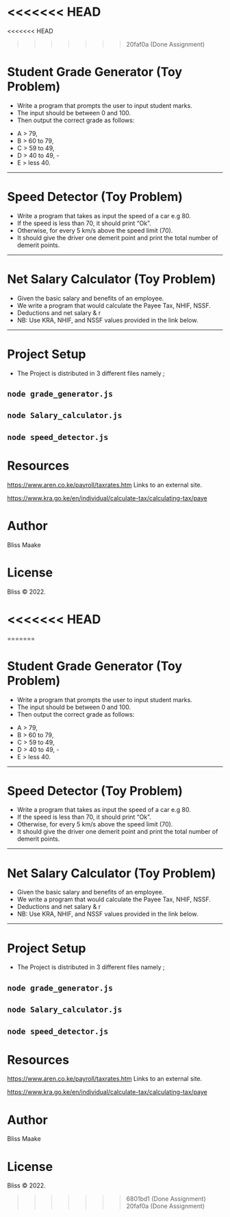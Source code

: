 <<<<<<< HEAD
=======
<<<<<<< HEAD
>>>>>>> 20faf0a (Done Assignment)
# Student Grade Generator (Toy Problem)

* Write a program that prompts the user to input student marks.
* The input should be between 0 and 100.
* Then output the correct grade as follows: 
- A > 79, 
- B > 60 to 79,
- C > 59 to 49,
- D > 40 to 49, -
- E > less 40.

****

# Speed Detector (Toy Problem)

* Write a program that takes as input the speed of a car e.g 80. 
* If the speed is less than 70, it should print “Ok”. 
* Otherwise, for every 5 km/s above the speed limit (70).
* It should give the driver one demerit point and print the total number of demerit points.

****

# Net Salary Calculator (Toy Problem)

* Given the basic salary and benefits of an employee.
* We write a program that would calculate the Payee Tax, NHIF, NSSF.
* Deductions and net salary & r
* NB: Use KRA, NHIF, and NSSF values provided in the link below.

****

# Project Setup

* The Project is distributed in 3 different files namely ;
## `node grade_generator.js`
## `node Salary_calculator.js`
## `node speed_detector.js`

# Resources

https://www.aren.co.ke/payroll/taxrates.htm Links to an external site.  

https://www.kra.go.ke/en/individual/calculate-tax/calculating-tax/paye

# Author
Bliss Maake

# License
Bliss © 2022.


<<<<<<< HEAD
=======
=======
# Student Grade Generator (Toy Problem)

* Write a program that prompts the user to input student marks.
* The input should be between 0 and 100.
* Then output the correct grade as follows: 
- A > 79, 
- B > 60 to 79,
- C > 59 to 49,
- D > 40 to 49, -
- E > less 40.

****

# Speed Detector (Toy Problem)

* Write a program that takes as input the speed of a car e.g 80. 
* If the speed is less than 70, it should print “Ok”. 
* Otherwise, for every 5 km/s above the speed limit (70).
* It should give the driver one demerit point and print the total number of demerit points.

****

# Net Salary Calculator (Toy Problem)

* Given the basic salary and benefits of an employee.
* We write a program that would calculate the Payee Tax, NHIF, NSSF.
* Deductions and net salary & r
* NB: Use KRA, NHIF, and NSSF values provided in the link below.

****

# Project Setup

* The Project is distributed in 3 different files namely ;
## `node grade_generator.js`
## `node Salary_calculator.js`
## `node speed_detector.js`

# Resources

https://www.aren.co.ke/payroll/taxrates.htm Links to an external site.  

https://www.kra.go.ke/en/individual/calculate-tax/calculating-tax/paye

# Author
Bliss Maake

# License
Bliss © 2022.


>>>>>>> 6801bd1 (Done Assignment)
>>>>>>> 20faf0a (Done Assignment)

